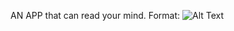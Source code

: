 AN APP that can read your mind.
Format: ![Alt Text](https://github.com/flynnmcleod/app/blob/master/Screen%20Shot%202019-07-06%20at%207.15.24%20pm.png)
